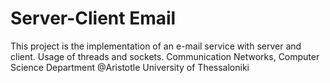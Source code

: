 # Server-Client Email
This project is the implementation of an e-mail service with server and client.
Usage of threads and sockets.
Communication Networks,
Computer Science Department
@Aristotle University of Thessaloniki
